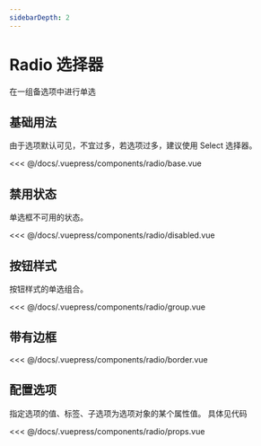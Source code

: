 ```yaml
---
sidebarDepth: 2
---
```


# Radio 选择器
在一组备选项中进行单选

## 基础用法
由于选项默认可见，不宜过多，若选项过多，建议使用 Select 选择器。

<example>
  <template v-slot:demo>
    <radio-base></radio-base>
  </template>
  
  <<< @/docs/.vuepress/components/radio/base.vue
</example>


## 禁用状态
单选框不可用的状态。

<example>
  <template v-slot:demo>
    <radio-disabled></radio-disabled>
  </template>
  
  <<< @/docs/.vuepress/components/radio/disabled.vue
</example>


## 按钮样式
按钮样式的单选组合。

<example>
  <template v-slot:demo>
    <radio-group></radio-group>
  </template>
  
  <<< @/docs/.vuepress/components/radio/group.vue
</example>


## 带有边框

<example>
  <template v-slot:demo>
    <radio-border></radio-border>
  </template>
  
  <<< @/docs/.vuepress/components/radio/border.vue
</example>


## 配置选项
指定选项的值、标签、子选项为选项对象的某个属性值。 具体见代码

<example>
  <template v-slot:demo>
    <radio-props></radio-props>
  </template>
  
  <<< @/docs/.vuepress/components/radio/props.vue
</example>
